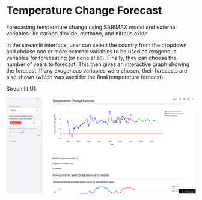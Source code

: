 # Temperature Change Forecast


Forecasting temperature change using SARIMAX model and external variables like carbon dioxide, methane, and nitrous oxide.

In the streamlit interface, user can select the country from the dropdown and choose one or more external variables to be used as exogenous variables for forecasting (or none at all). Finally, they can choose the number of years to forecast. This then gives an interactive graph showing the forecast. If any exogenous variables were chosen, their forecasts are also shown (which was used for the final temperature forecast). 

Streamlit UI:

<img src="UI_SS.png" width="600"/>